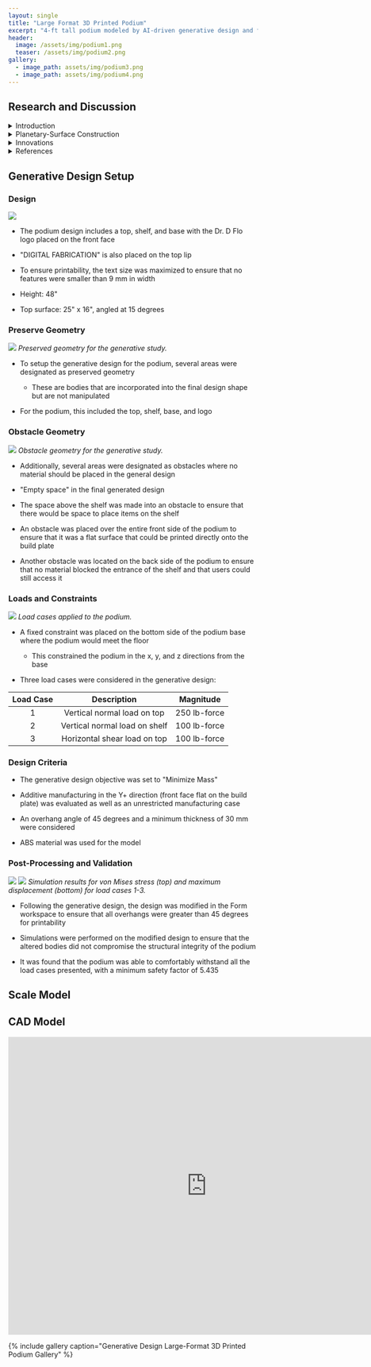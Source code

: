 ```yaml
---
layout: single
title: "Large Format 3D Printed Podium"
excerpt: "4-ft tall podium modeled by AI-driven generative design and fabricated on a large format 3D printer."
header:
  image: /assets/img/podium1.png
  teaser: /assets/img/podium2.png
gallery:
  - image_path: assets/img/podium3.png
  - image_path: assets/img/podium4.png
---
```


## Research and Discussion
  
  
  <details><summary>Introduction</summary>
  <h5> Large Format 3D Printing (LF3DP) </h5>
  <p>Large format 3D printing (LF3DP) refers to the 3D printing of objects that exceed the size limitations of traditional desktop 3D printers. These printers are capable of generating parts that are several feet in length, width, and height, allowing them to print things like store displays, furniture, signage, set pieces, art exhibits, and more. For industrial manufacturing, LF3DP can be a cost-effective alternative to machining since it gives users the ability to produce complex geometries that would typically require multiple parts and/or assembly. LF3DP can be ideal for printing molds, tooling, patterns, and even end-use parts. These 3D printed parts are often cheaper than similar parts made with traditional manufacturing methods and also often provide shorter lead times than ordering parts. </p>


  <p>LF3DP is commonly used in the aerospace, architecture, and automotive industries, as well as many more manufacturing fields. For example, the first LF3DPs originated at the Oak Ridge National Labs research facility with the Big Area Additive Machine (BAAM), the first version of which launched in 2014. Notably, this device was used to 3D print an entire car in 2017 and is most commonly used to create large molds for objects like airplane wings, automotives, and buildings. These molds would traditionally take months to fabricate with giant wood molds, while BAAM allowed for a mold to be printed in days. The latest version of BAAM is capable of depositing 36 kg/hr of material and has a print area of up to 13 ft long, 6.5 ft wide, and 8 ft tall. ORNL has also incorporated two hoppers into the extruder in BAAM, enable multimaterial printing. While not all LF3DP solutions are as advanced as BAAM, the benefits they can offer are comparable.</p>


  <h5> Generative Design </h5>
  <p>Generative design (GD) is a design exploration process where various algorithms and artificial intelligence (AI) are used to create various design options based on performance requirements and parameters defined by the user. Through an iterative process, the software is able to evaluate all possible permutations of a given design setup and provide the most ideal solution based on the user parameters. Thus, the main goal of generative design is to create the most efficient and effective solution based on the requirements and constraints set by the user. This allows for many parts to be light-weighted, with the generative design process removing unnecessary material while maintaining components that are critical for structural integrity, a key benefit of generative design. Additionally, single parts can be created using generative design that replace complex assemblies consisting of many parts. </p>


  <p>While generative design can provide extremely significant optimization of parts, there are some potential drawbacks. Since the target constraints and parameters are determined by the user, incorrect application of loads and boundary conditions can lead to results being generated that don’t accurately reflect the necessary environmental conditions that the part in question must withstand. Additionally, it can be extremely computationally intensive to evaluate all the iterations and possibilities for models.</p>


  <p>A key drawback of generative design that can be addressed by LF3DP is the fact that AI-generated parts are often composed from strange, organic-shaped form bodies that are impossible to create through traditional manufacturing techniques. 3D printing, for the most part, allows for any geometry to be fabricated, and this capability can be leveraged to enable production of many generative design models. With LF3DP in particular, optimized large models can be printed while still optimizing the amount of material needed.</p>
  </details>

  <details><summary>Planetary-Surface Construction</summary>
  <h5> Infrastructure on Moon and Mars </h5>
  <p>A potential application of LF3DP and GD is 3D printing habitats for deep space exploration, such as for the surface of the Moon or Mars. A key issue with establishing a permanent crewed presence on the Moon or Mars is the ability to bring cargo to the planetary surface and the limitations on mass due to cost. Depending on launch vehicle, the cost to launch a kilogram of cargo to low earth orbit (LEO) is estimated to be around $10,000/kg. Even with SpaceX’s recent advances with their reusable rockets, the estimated cargo cost for a Falcon 9 is still around $2,500/kg. Considering these cost estimates are only for LEO, the costs of launching cargo to the Moon or Mars will be even higher. These constrains make it impractical to launch large, pre-fabricated habitats to another planetary surface, as the costs to send the construction materials needed to build a significant moon or Mars base would be “astronomical” (pun intended). Any habitat that is included with launch would also be limited in size and volume, which places further limitations on astronauts living in these habitats.</p>

  <h5> Solution </h5>
  <p>A proposed solution to this problem has been to use LF3DP to additively manufacture habitats directly on the lunar or Martian surface using a lunar or Martian regolith-based filament. The use of “locally sourced” materials means that less material has to be transported from Earth, minimizing costs. This also allows for more design flexibility with larger structures and more unique geometries. In addition to habitats, LF3DP with in situ materials can also be used to develop other infrastructure necessary for a human settlement. Launch pads, landing strips, roads, and more can all be developed with 3D printing.</p>


  <p>The importance of mass reduction is a key area where the intersection of LF3DP and generative design can be leveraged for planetary surface construction. Since it is likely that the material used to print on planetary surfaces would likely be a combination of locally sourced and Earth-based materials, it is still critical to minimze the amount of material used to decrease the amount of cargo transported from Earth. Generative design could be use to optimize the designs of any lunar or Martian structures to minimize the mass required while still maintaining structural integrity against any loads presented by the environment, such as astronauts living in a habitat or the internal air pressure that results from the Earth-like atmosphere inside a habitat being higher pressure than the lunar or Martian atmosphere.</p>

  </details>

  <details><summary>Innovations</summary>
  <h5> Challenges </h5>
  <p>Several challenges still must be addressed before LF3DP on planetary surfaces becomes feasible. Further development needs to be made on the material composition of the deposition material so that it can be composed of all or nearly all locally sourced materials directly from the planetary surface. Companies like ICON are currently working towards this goal with their Olympus 3D printer, specifically designed to print on the moon and Mars. This printer uses a laser-based system to transform lunar dust into printing material. There are also challenges with deposition 3D printing in a low gravity environment. Traditional FFF printing on Earth relies somewhat on gravity to help with layer adhesion, so adjustments may need to be made when printing in a microgravity environment. In addition to layer adhesion being important for structural integrity, in space any structural habitat printed with LF3DP must also be airtight and able to maintain its own internal atmosphere for humans to live in. Any gaps or microcracks in the structure could be lead to devastating results.</p>

  <h5> Other Applications </h5>
  <p>In addition to building infrastructure on planetary surfaces, LF3DP and generative design can also be used for building more complex structures, including rockets. Relativity Space is a start-up company that is working towards developing the technology necessary to 3D print an entire reusable rocket. Using the world’s largest metal 3D printers, they have recently launched their Terran 1 rocket, of which over 80% is 3D printed, and are in the process of creating the Terran R rocket that will also consist of mostly 3D printed custom parts. Their eventual goal is to create a rocket consisting of entirely 3D printed parts. These rockets include many nature-inspired designs that leverage the capabilities of LF3DP and generative design to completely change what a rocket can look like, with things like dragonfly-inspired drag fins and seashell-styled tank bases. </p>


  <p>If companies like Relativity Space are able to continue developing their 3D printing capabilities, it is possible that one day there could be a rocket 3D printing factory on Mars. This would enable rockets to be made directly on the Martian surface using materials found there, which could provide astronauts with a return vehicle. Otherwise, there would be many challenges with a single spacecraft getting astronauts to and from Mars. Currently, most spacecraft are launched in a multi-stage launch vehicle, with the first stage being expended primarily to get the spacecraft out of Earth’s gravity. The smaller second stage can then travel to its final destination, whether it be the moon or Mars. If a spacecraft then wanted to return from Mars to Earth, it is likely that a separate return launch vehicle would be needed on the Martian surface. The ability to LF3DP a rocket directly on a planetary surface would be a significant milestone for humanity’s quest to explore the cosmos.</p>
  </details>

  <details><summary>References</summary>
  <ul>
  <li><a href="https://xponentialworks.com/what-is-large-format-3d-printing-and-who-needs-it/">https://xponentialworks.com/what-is-large-format-3d-printing-and-who-needs-it/</a></li>
  <li><a href="https://all3dp.com/1/large-format-3d-printer-large-scale/">https://all3dp.com/1/large-format-3d-printer-large-scale/</a></li>
  <li><a href="https://all3dp.com/1/large-scale-3d-printing-the-ultimate-guide/">https://all3dp.com/1/large-scale-3d-printing-the-ultimate-guide/</a></li>
  <li><a href="https://www.engineering.com/story/how-big-area-additive-manufacturing-is-enabling-automotive-microfactories">https://www.engineering.com/story/how-big-area-additive-manufacturing-is-enabling-automotive-microfactories</a></li>
  <li><a href="https://www.autodesk.com/solutions/generative-design">https://www.autodesk.com/solutions/generative-design</a></li>
  <li><a href="https://aerospace.csis.org/data/space-launch-to-low-earth-orbit-how-much-does-it-cost/">https://aerospace.csis.org/data/space-launch-to-low-earth-orbit-how-much-does-it-cost/</a></li>
  <li><a href="https://www.nasa.gov/centers/marshall/news/releases/2020/nasa-looks-to-advance-3d-printing-construction-systems-for-the-moon.html">https://www.nasa.gov/centers/marshall/news/releases/2020/nasa-looks-to-advance-3d-printing-construction-systems-for-the-moon.html</a></li>
  <li><a href="https://www.cnet.com/pictures/this-3d-printed-mars-habitat-could-be-your-new-home-in-space-marsha-ai-spacefactory/10/">https://www.cnet.com/pictures/this-3d-printed-mars-habitat-could-be-your-new-home-in-space-marsha-ai-spacefactory/10/</a></li>
  <li><a href="https://www.relativityspace.com/home">https://www.relativityspace.com/home</a></li>
  <li><a href="https://spectrum.ieee.org/3d-printed-rocket-relativity-spacex">https://spectrum.ieee.org/3d-printed-rocket-relativity-spacex</a></li>
  <li><a href="https://www.freethink.com/space/building-on-the-moon#:~:text=NASA%20has%20awarded%20high%2Dtech,on%20the%20moon%20and%20Mars">https://www.freethink.com/space/building-on-the-moon#:~:text=NASA%20has%20awarded%20high%2Dtech,on%20the%20moon%20and%20Mars</a></li>
  </ul>
  </details>

## Generative Design Setup
### Design
![](/assets/img/podium2.png)
-   The podium design includes a top, shelf, and base with the Dr. D Flo logo placed on the front face

-   "DIGITAL FABRICATION" is also placed on the top lip

-   To ensure printability, the text size was maximized to ensure that no features were smaller than 9 mm in width

-   Height: 48"

-   Top surface: 25" x 16", angled at 15 degrees

### Preserve Geometry
![](/assets/img/podium21.png)
_Preserved geometry for the generative study._

-   To setup the generative design for the podium, several areas were designated as preserved geometry

    -   These are bodies that are incorporated into the final design shape but are not manipulated

-   For the podium, this included the top, shelf, base, and logo

### Obstacle Geometry
![](/assets/img/podium20.png)
_Obstacle geometry for the generative study._

-   Additionally, several areas were designated as obstacles where no material should be placed in the general design

  -   "Empty space" in the final generated design

-   The space above the shelf was made into an obstacle to ensure that there would be space to place items on the shelf

-   An obstacle was placed over the entire front side of the podium to ensure that it was a flat surface that could be printed directly onto the build plate

-   Another obstacle was located on the back side of the podium to ensure that no material blocked the entrance of the shelf and that users could still access it

### Loads and Constraints
![](/assets/img/podium22.png)
_Load cases applied to the podium._
-   A fixed constraint was placed on the bottom side of the podium base where the podium would meet the floor

    -   This constrained the podium in the x, y, and z directions from the base

-   Three load cases were considered in the generative design:

| Load Case |          Description          |   Magnitude  |
|:---------:|:-----------------------------:|:------------:|
|     1     |  Vertical normal load on top  | 250 lb-force |
|     2     | Vertical normal load on shelf | 100 lb-force |
|     3     |  Horizontal shear load on top | 100 lb-force |

### Design Criteria

-   The generative design objective was set to "Minimize Mass"

-   Additive manufacturing in the Y+ direction (front face flat on the build plate) was evaluated as well as an unrestricted manufacturing case

-   An overhang angle of 45 degrees and a minimum thickness of 30 mm were considered

-   ABS material was used for the model

### Post-Processing and Validation
![](/assets/img/podium23.png)
![](/assets/img/podium24.png)
_Simulation results for von Mises stress (top) and maximum displacement (bottom) for load cases 1-3._

-   Following the generative design, the design was modified in the Form workspace to ensure that all overhangs were greater than 45 degrees for printability

-   Simulations were performed on the modified design to ensure that the altered bodies did not compromise the structural integrity of the podium

-   It was found that the podium was able to comfortably withstand all the load cases presented, with a minimum safety factor of 5.435
  
## Scale Model

## CAD Model
<iframe src="https://vanderbilt643.autodesk360.com/shares/public/SH512d4QTec90decfa6ec75ed1f7991e5264?mode=embed" width="800" height="600" allowfullscreen="true" webkitallowfullscreen="true" mozallowfullscreen="true"  frameborder="0"></iframe>



{% include gallery caption="Generative Design Large-Format 3D Printed Podium Gallery" %}

